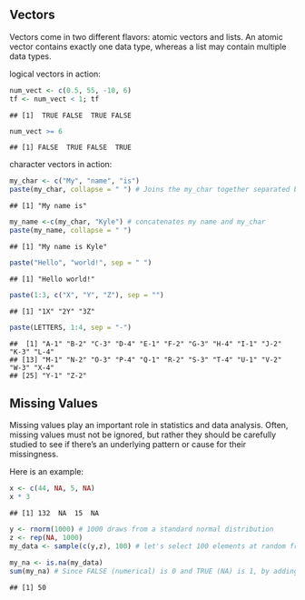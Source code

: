 Vectors
-------

Vectors come in two different flavors: atomic vectors and lists. An
atomic vector contains exactly one data type, whereas a list may contain
multiple data types.

logical vectors in action:

``` r
num_vect <- c(0.5, 55, -10, 6)
tf <- num_vect < 1; tf
```

    ## [1]  TRUE FALSE  TRUE FALSE

``` r
num_vect >= 6
```

    ## [1] FALSE  TRUE FALSE  TRUE

character vectors in action:

``` r
my_char <- c("My", "name", "is")
paste(my_char, collapse = " ") # Joins the my_char together separated by spaces
```

    ## [1] "My name is"

``` r
my_name <-c(my_char, "Kyle") # concatenates my name and my_char
paste(my_name, collapse = " ")
```

    ## [1] "My name is Kyle"

``` r
paste("Hello", "world!", sep = " ")
```

    ## [1] "Hello world!"

``` r
paste(1:3, c("X", "Y", "Z"), sep = "")
```

    ## [1] "1X" "2Y" "3Z"

``` r
paste(LETTERS, 1:4, sep = "-")
```

    ##  [1] "A-1" "B-2" "C-3" "D-4" "E-1" "F-2" "G-3" "H-4" "I-1" "J-2" "K-3" "L-4"
    ## [13] "M-1" "N-2" "O-3" "P-4" "Q-1" "R-2" "S-3" "T-4" "U-1" "V-2" "W-3" "X-4"
    ## [25] "Y-1" "Z-2"

Missing Values
--------------

Missing values play an important role in statistics and data analysis.
Often, missing values must not be ignored, but rather they should be
carefully studied to see if there’s an underlying pattern or cause for
their missingness.

Here is an example:

``` r
x <- c(44, NA, 5, NA)
x * 3
```

    ## [1] 132  NA  15  NA

``` r
y <- rnorm(1000) # 1000 draws from a standard normal distribution
z <- rep(NA, 1000)
my_data <- sample(c(y,z), 100) # let's select 100 elements at random from these 2000 values (combining y and z) such that we don't know how many NAs we'll wind up with or what positions they'll occupy in our final vector

my_na <- is.na(my_data)
sum(my_na) # Since FALSE (numerical) is 0 and TRUE (NA) is 1, by adding up my_na can we determine the number of NAs
```

    ## [1] 50
